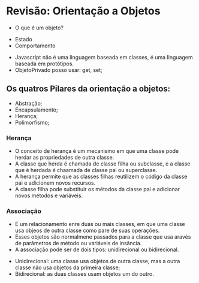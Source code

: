 # Revisão: Orientação a Objetos

- O que é um objeto?
* Estado
* Comportamento

- Javascript não é uma linguagem baseada em classes, é uma linguagem baseada em protótipos.
- ObjetoPrivado posso usar: get, set;

## Os quatros Pilares da orientação a objetos:
* Abstração;
* Encapsulamento;
* Herança;
* Polimorfismo;

### Herança

- O conceito de herança é um mecanismo em que uma classe pode herdar as propriedades de outra classe.
- A classe que herda é chamada de classe filha ou subclasse, e a classe que é herdada é chaamada de classe pai ou superclasse.
- A herança permite que as classes filhas reutilizem o código da classe pai e adicionem novos recursos.
- A classe filha pode substituir os métodos da classe pai e adicionar novos métodos e variáveis.



### Associação

- É um relacionamento enre duas ou mais classes, em que uma classe usa objeos de outra classe como pare de suas operações.
- Esses objetos são normalmene passados para a classe que usa aravés de parâmetros de método ou variáveis de insância.
- A associação pode ser de dois tipos: unidirecional ou bidirecional.
  
* Unidirecional: uma classe usa objetos de outra classe, mas a outra classe não usa objetos da primeira classe;
* Bidirecional: as duas classes usam objetos um do outro.

